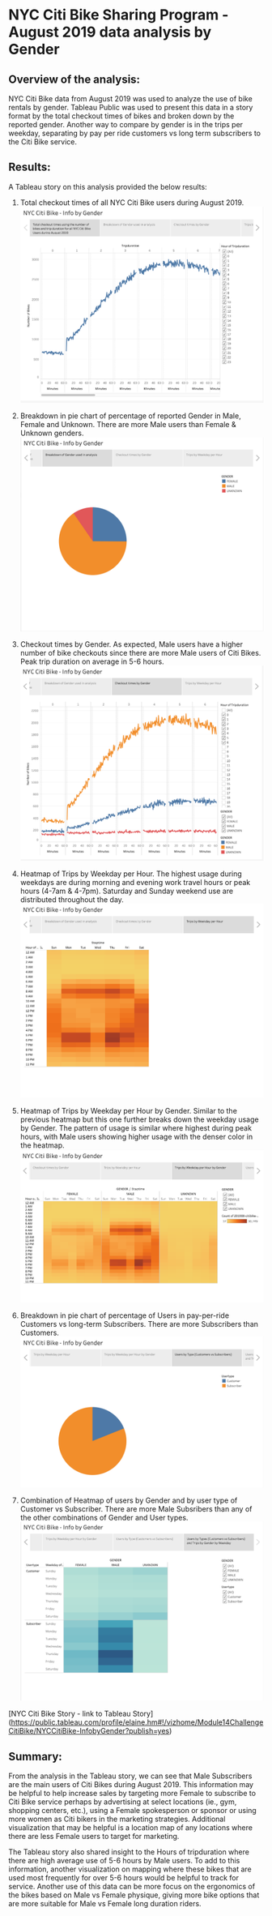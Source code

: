 # NYC Citi Bike Sharing Program - August 2019 data analysis by Gender

## Overview of the analysis: 

NYC Citi Bike data from August 2019 was used to analyze the use of bike rentals by gender.  Tableau Public was used to present this data in a story format by the total checkout times of bikes and broken down by the reported gender.  Another way to compare by gender is in the trips per weekday, separating by pay per ride customers vs long term subscribers to the Citi Bike service.

## Results: 

A Tableau story on this analysis provided the below results:

1. Total checkout times of all NYC Citi Bike users during August 2019.
![Total_checkout.png](/Total_checkout.png)

2. Breakdown in pie chart of percentage of reported Gender in Male, Female and Unknown.  There are more Male users than Female & Unknown genders.
![Gender_pie.png](/Gender_pie.png)

3. Checkout times by Gender.  As expected, Male users have a higher number of bike checkouts since there are more Male users of Citi Bikes.  Peak trip duration on average in 5-6 hours.
![Gender_checkout.png](/Gender_checkout.png)

4. Heatmap of Trips by Weekday per Hour.  The highest usage during weekdays are during morning and evening work travel hours or peak hours (4-7am & 4-7pm).  Saturday and Sunday weekend use are distributed throughout the day.
![Heatmap_weekday.png](/Heatmap_weekday.png)

5. Heatmap of Trips by Weekday per Hour by Gender.  Similar to the previous heatmap but this one further breaks down the weekday usage by Gender.  The pattern of usage is similar where highest during peak hours, with Male users showing higher usage with the denser color in the heatmap.
![Heatmap_gender.png](/Heatmap_gender.png)

6. Breakdown in pie chart of percentage of Users in pay-per-ride Customers vs long-term Subscribers.  There are more Subscribers than Customers.
![User_pie.png](/User_pie.png)

7. Combination of Heatmap of users by Gender and by user type of Customer vs Subscriber. There are more Male Subsribers than any of the other combinations of Gender and User types. 
![Users_gender.png](/Users_gender.png)

[NYC Citi Bike Story - link to Tableau Story] (https://public.tableau.com/profile/elaine.hm#!/vizhome/Module14ChallengeCitiBike/NYCCitiBike-InfobyGender?publish=yes)

## Summary: 

From the analysis in the Tableau story, we can see that Male Subscribers are the main users of Citi Bikes during August 2019.  This information may be helpful to help increase sales by targeting more Female to subscribe to Citi Bike service perhaps by advertising at select locations (ie., gym, shopping centers, etc.), using a Female spokesperson or sponsor or using more women as Citi bikers in the marketing strategies.  Additional visualization that may be helpful is a location map of any locations where there are less Female users to target for marketing.

The Tableau story also shared insight to the Hours of tripduration where there are high average use of 5-6 hours by Male users.  To add to this information, another visualization on mapping where these bikes that are used most frequently for over 5-6 hours would be helpful to track for service.  Another use of this data can be more focus on the ergonomics of the bikes based on Male vs Female physique, giving more bike options that are more suitable for Male vs Female long duration riders.
